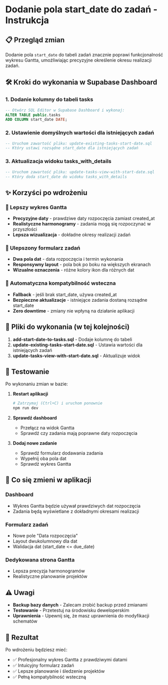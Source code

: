 # Dodanie pola start_date do zadań - Instrukcja

## 📋 Przegląd zmian

Dodanie pola `start_date` do tabeli zadań znacznie poprawi funkcjonalność wykresu Gantta, umożliwiając precyzyjne określenie okresu realizacji zadań.

## 🛠️ Kroki do wykonania w Supabase Dashboard

### 1. Dodanie kolumny do tabeli tasks
```sql
-- Otwórz SQL Editor w Supabase Dashboard i wykonaj:
ALTER TABLE public.tasks 
ADD COLUMN start_date DATE;
```

### 2. Ustawienie domyślnych wartości dla istniejących zadań
```sql
-- Uruchom zawartość pliku: update-existing-tasks-start-date.sql
-- Który ustawi rozsądne start_date dla istniejących zadań
```

### 3. Aktualizacja widoku tasks_with_details
```sql
-- Uruchom zawartość pliku: update-tasks-view-with-start-date.sql
-- Który doda start_date do widoku tasks_with_details
```

## ✨ Korzyści po wdrożeniu

### 🎯 Lepszy wykres Gantta
- **Precyzyjne daty** - prawdziwe daty rozpoczęcia zamiast created_at
- **Realistyczne harmonogramy** - zadania mogą się rozpoczynać w przyszłości
- **Lepsza wizualizacja** - dokładne okresy realizacji zadań

### 📝 Ulepszony formularz zadań
- **Dwa pola dat** - data rozpoczęcia i termin wykonania
- **Responsywny layout** - pola bok po boku na większych ekranach
- **Wizualne oznaczenia** - różne kolory ikon dla różnych dat

### 🔄 Automatyczna kompatybilność wsteczna
- **Fallback** - jeśli brak start_date, używa created_at
- **Bezpieczne aktualizacje** - istniejące zadania dostaną rozsądne start_date
- **Zero downtime** - zmiany nie wpłyną na działanie aplikacji

## 📁 Pliki do wykonania (w tej kolejności)

1. **add-start-date-to-tasks.sql** - Dodaje kolumnę do tabeli
2. **update-existing-tasks-start-date.sql** - Ustawia wartości dla istniejących zadań  
3. **update-tasks-view-with-start-date.sql** - Aktualizuje widok

## 🧪 Testowanie

Po wykonaniu zmian w bazie:

1. **Restart aplikacji**
   ```bash
   # Zatrzymaj (Ctrl+C) i uruchom ponownie
   npm run dev
   ```

2. **Sprawdź dashboard**
   - Przełącz na widok Gantta
   - Sprawdź czy zadania mają poprawne daty rozpoczęcia

3. **Dodaj nowe zadanie**
   - Sprawdź formularz dodawania zadania
   - Wypełnij oba pola dat
   - Sprawdź wykres Gantta

## 🚀 Co się zmieni w aplikacji

### Dashboard
- Wykres Gantta będzie używał prawdziwych dat rozpoczęcia
- Zadania będą wyświetlane z dokładnymi okresami realizacji

### Formularz zadań
- Nowe pole "Data rozpoczęcia" 
- Layout dwukolumnowy dla dat
- Walidacja dat (start_date <= due_date)

### Dedykowana strona Gantta  
- Lepsza precyzja harmonogramów
- Realistyczne planowanie projektów

## ⚠️ Uwagi

- **Backup bazy danych** - Zalecam zrobić backup przed zmianami
- **Testowanie** - Przetestuj na środowisku deweloperskim  
- **Uprawnienia** - Upewnij się, że masz uprawnienia do modyfikacji schematów

## 🎉 Rezultat

Po wdrożeniu będziesz mieć:
- ✅ Profesjonalny wykres Gantta z prawdziwymi datami
- ✅ Intuicyjny formularz zadań
- ✅ Lepsze planowanie i śledzenie projektów
- ✅ Pełną kompatybilność wsteczną






